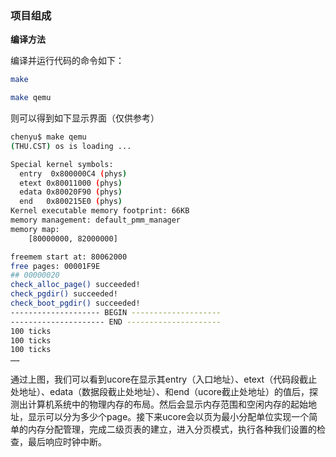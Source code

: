### 项目组成

**编译方法**

编译并运行代码的命令如下：
```bash
make

make qemu
```
则可以得到如下显示界面（仅供参考）
```bash
chenyu$ make qemu
(THU.CST) os is loading ...

Special kernel symbols:
  entry  0x800000C4 (phys)
  etext 0x80011000 (phys)
  edata 0x80020F90 (phys)
  end   0x800215E0 (phys)
Kernel executable memory footprint: 66KB
memory management: default_pmm_manager
memory map:
    [80000000, 82000000]

freemem start at: 80062000
free pages: 00001F9E
## 00000020
check_alloc_page() succeeded!
check_pgdir() succeeded!
check_boot_pgdir() succeeded!
-------------------- BEGIN --------------------
--------------------- END ---------------------
100 ticks
100 ticks
100 ticks
……
```
[^待解决]: 二级页表内容为空

通过上图，我们可以看到ucore在显示其entry（入口地址）、etext（代码段截止处地址）、edata（数据段截止处地址）、和end（ucore截止处地址）的值后，探测出计算机系统中的物理内存的布局。然后会显示内存范围和空闲内存的起始地址，显示可以分为多少个page。接下来ucore会以页为最小分配单位实现一个简单的内存分配管理，完成二级页表的建立，进入分页模式，执行各种我们设置的检查，最后响应时钟中断。
